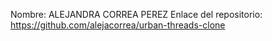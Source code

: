 Nombre: ALEJANDRA CORREA PEREZ
Enlace del repositorio: https://github.com/alejacorrea/urban-threads-clone
